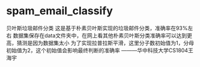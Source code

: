 # spam_email_classify
贝叶斯垃圾邮件分类
这是基于朴素贝叶斯实现的垃圾邮件分类，准确率在93%左右
数据集保存在data文件夹中，在网上看其他朴素贝叶斯分类准确率可以达到更高，猜测是因为数据集太小
为了实现拉普拉斯平滑，这里分子数初始值为1，分母初始值为2，这个初始值会影响最终判断的准确率
———华中科技大学CS1804王海宇
